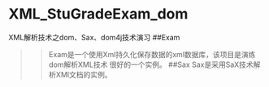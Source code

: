 # XML_StuGradeExam_dom
XML解析技术之dom、Sax、dom4j技术演习
##Exam
>>Exam是一个使用Xml持久化保存数据的xml数据库，该项目是演练dom解析XML技术
很好的一个实例。
##Sax
>>Sax是采用SaX技术解析XMl文档的实例。
